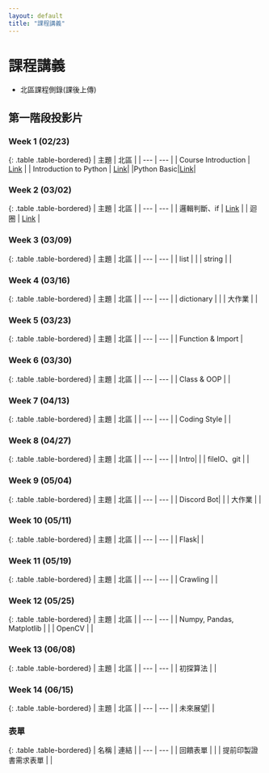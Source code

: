 ```yaml
---
layout: default
title: "課程講義"
---
```

# 課程講義

- 北區課程側錄(課後上傳)

## 第一階段投影片

### Week 1 (02/23)

{: .table .table-bordered}
| 主題 | 北區 |
| --- | --- |
| Course Introduction | [Link](https://drive.google.com/file/d/1bnI2FwYh2IDpcoNb9SZK39z85v3aKcaR/view?usp=sharing) |
| Introduction to Python | [Link](https://www.canva.com/design/DAGfhj3B4cA/j723WifliPhfaiN29ETEaA/view?utm_content=DAGfhj3B4cA&utm_campaign=designshare&utm_medium=link2&utm_source=uniquelinks&utlId=h33ea3b7ec7)|
|Python Basic|[Link](https://hackmd.io/@gary940610/2025-sprout-python-basic)|

### Week 2 (03/02)

{: .table .table-bordered}
| 主題 | 北區 |
| --- | --- |
| 邏輯判斷、if | [Link](https://drive.google.com/file/d/1mNNdONkA2ioawu186bZEmOHtTAprHYr-/view?usp=drive_link) |
| 迴圈 | [Link](https://hackmd.io/@gary940610/python-loop) |

### Week 3 (03/09)

{: .table .table-bordered}
| 主題 | 北區 |
| --- | --- |
| list | |
| string |  |

### Week 4 (03/16)

{: .table .table-bordered}
| 主題 | 北區 |
| --- | --- |
| dictionary | |
| 大作業 | |

### Week 5 (03/23)

{: .table .table-bordered}
| 主題 | 北區 |
| --- | --- |
| Function & Import | 

### Week 6 (03/30)

{: .table .table-bordered}
| 主題 | 北區 |
| --- | --- |
| Class & OOP |  |

### Week 7 (04/13)

{: .table .table-bordered}
| 主題 | 北區 |
| --- | --- |
| Coding Style | |

### Week 8 (04/27)

{: .table .table-bordered}
| 主題 | 北區 |
| --- | --- |
| Intro|  |
| fileIO、git | |

### Week 9 (05/04)

{: .table .table-bordered}
| 主題 | 北區 |
| --- | --- |
| Discord Bot|  |
| 大作業 |  |

### Week 10 (05/11)

{: .table .table-bordered}
| 主題 | 北區 |
| --- | --- |
| Flask|  |

### Week 11 (05/19)

{: .table .table-bordered}
| 主題 | 北區 |
| --- | --- |
| Crawling |  |

### Week 12 (05/25)

{: .table .table-bordered}
| 主題 | 北區 |
| --- | --- |
| Numpy, Pandas, Matplotlib | |
| OpenCV	| |

### Week 13 (06/08)

{: .table .table-bordered}
| 主題 | 北區 |
| --- | --- |
| 初探算法 |  |

### Week 14 (06/15)

{: .table .table-bordered}
| 主題 | 北區 |
| --- | --- |
| 未來展望|  |

### 表單

{: .table .table-bordered}
| 名稱 | 連結 |
| --- | --- |
| 回饋表單 |  |
| 提前印製證書需求表單 |  |

